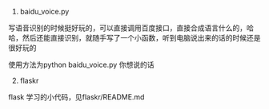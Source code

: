 1. baidu_voice.py

  写语音识别的时候挺好玩的，可以直接调用百度接口，直接合成语言什么的，哈哈，然后还能直接识别，就随手写了一个小函数，听到电脑说出来的话的时候还是很好玩的

  使用方法为python baidu_voice.py 你想说的话

2. flaskr

  flask 学习的小代码，见flaskr/README.md
